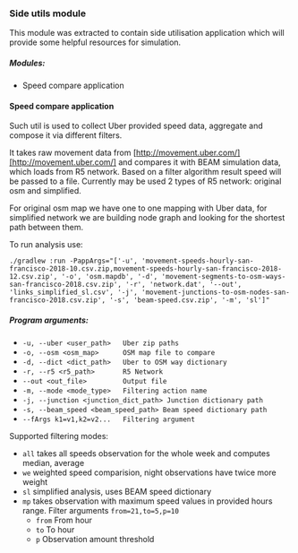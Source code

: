 ### Side utils module
This module was extracted to contain side utilisation application which will provide some helpful resources for simulation.

##### Modules:
   - Speed compare application

#### Speed compare application
Such util is used to collect Uber provided speed data, aggregate and compose it via different filters.

It takes raw movement data from [http://movement.uber.com/][http://movement.uber.com/] and compares it with BEAM 
simulation data, which loads from R5 network. Based on a filter algorithm result speed will be passed to a file.
Currently may be used 2 types of R5 network: original osm and simplified.

For original osm map we have one to one mapping with Uber data, for simplified network we are building node graph and 
looking for the shortest path between them.
  
To run analysis use: 
```
./gradlew :run -PappArgs="['-u', 'movement-speeds-hourly-san-francisco-2018-10.csv.zip,movement-speeds-hourly-san-francisco-2018-12.csv.zip', '-o', 'osm.mapdb', '-d', 'movement-segments-to-osm-ways-san-francisco-2018.csv.zip', '-r', 'network.dat', '--out', 'links_simplified_sl.csv', '-j', 'movement-junctions-to-osm-nodes-san-francisco-2018.csv.zip', '-s', 'beam-speed.csv.zip', '-m', 'sl']"
```

##### Program arguments:
   - `-u, --uber <user_path>   Uber zip paths`
   - `-o, --osm <osm_map>      OSM map file to compare`
   - `-d, --dict <dict_path>   Uber to OSM way dictionary`
   - `-r, --r5 <r5_path>       R5 Network`
   - `--out <out_file>         Output file`
   - `-m, --mode <mode_type>   Filtering action name`
   - `-j, --junction <junction_dict_path>
                           Junction dictionary path`
   - `-s, --beam_speed <beam_speed_path>
                           Beam speed dictionary path`
   - `--fArgs k1=v1,k2=v2...   Filtering argument`
   
Supported filtering modes:
  - `all` takes all speeds observation for the whole week and computes median, average
  - `we` weighted speed comparision, night observations have twice more weight
  - `sl` simplified analysis, uses BEAM speed dictionary
  - `mp` takes observation with maximum speed values in provided hours range. Filter arguments `from=21,to=5,p=10`
    - `from` From hour     
    - `to` To hour
    - `p` Observation amount threshold     

[http://movement.uber.com/]: http://movement.uber.com/